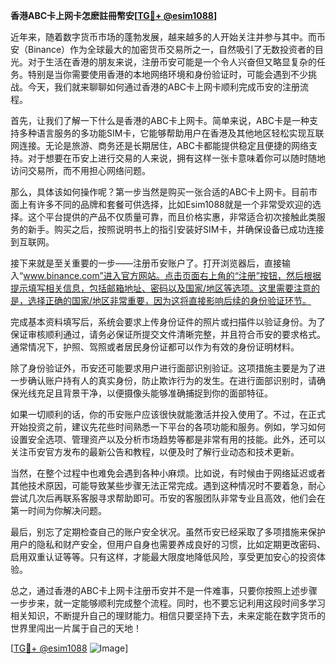**香港ABC卡上网卡怎麽註冊幣安[[TG💪+ @esim1088](https://t.me/s/esim1088)]**

近年来，随着数字货币市场的蓬勃发展，越来越多的人开始关注并参与其中。而币安（Binance）作为全球最大的加密货币交易所之一，自然吸引了无数投资者的目光。对于生活在香港的朋友来说，注册币安可能是一个令人兴奋但又略显复杂的任务。特别是当你需要使用香港的本地网络环境和身份验证时，可能会遇到不少挑战。今天，我们就来聊聊如何通过香港的ABC卡上网卡顺利完成币安的注册流程。

首先，让我们了解一下什么是香港的ABC卡上网卡。简单来说，ABC卡是一种支持多种语言服务的多功能SIM卡，它能够帮助用户在香港及其他地区轻松实现互联网连接。无论是旅游、商务还是长期居住，ABC卡都能提供稳定且便捷的网络支持。对于想要在币安上进行交易的人来说，拥有这样一张卡意味着你可以随时随地访问交易所，而不用担心网络问题。

那么，具体该如何操作呢？第一步当然是购买一张合适的ABC卡上网卡。目前市面上有许多不同的品牌和套餐可供选择，比如Esim1088就是一个非常受欢迎的选择。这个平台提供的产品不仅质量可靠，而且价格实惠，非常适合初次接触此类服务的新手。购买之后，按照说明书上的指引安装好SIM卡，并确保设备已成功连接到互联网。

接下来就是至关重要的一步——注册币安账户了。打开浏览器后，直接输入“www.binance.com”进入官方网站。点击页面右上角的“注册”按钮，然后根据提示填写相关信息，包括邮箱地址、密码以及国家/地区等选项。这里需要注意的是，选择正确的国家/地区非常重要，因为这将直接影响后续的身份验证环节。

完成基本资料填写后，系统会要求上传身份证件的照片或扫描件以验证身份。为了保证审核顺利通过，请务必保证所提交文件清晰完整，并且符合币安的要求格式。通常情况下，护照、驾照或者居民身份证都可以作为有效的身份证明材料。

除了身份验证外，币安还可能要求用户进行面部识别验证。这项措施主要是为了进一步确认账户持有人的真实身份，防止欺诈行为的发生。在进行面部识别时，请确保光线充足且背景干净，以便摄像头能够准确捕捉到你的面部特征。

如果一切顺利的话，你的币安账户应该很快就能激活并投入使用了。不过，在正式开始投资之前，建议先花些时间熟悉一下平台的各项功能和服务。例如，学习如何设置安全选项、管理资产以及分析市场趋势等都是非常有用的技能。此外，还可以关注币安官方发布的最新公告和教程，以便及时了解行业动态和技术更新。

当然，在整个过程中也难免会遇到各种小麻烦。比如说，有时候由于网络延迟或者其他技术原因，可能导致某些步骤无法正常完成。遇到这种情况时不要着急，耐心尝试几次后再联系客服寻求帮助即可。币安的客服团队非常专业且高效，他们会在第一时间为你解决问题。

最后，别忘了定期检查自己的账户安全状况。虽然币安已经采取了多项措施来保护用户的隐私和财产安全，但用户自身也需要养成良好的习惯，比如定期更改密码、启用双重认证等等。只有这样，才能最大限度地降低风险，享受更加安心的投资体验。

总之，通过香港的ABC卡上网卡注册币安并不是一件难事，只要你按照上述步骤一步步来，就一定能够顺利完成整个流程。同时，也不要忘记利用这段时间多学习相关知识，不断提升自己的理财能力。相信只要坚持下去，未来定能在数字货币的世界里闯出一片属于自己的天地！

[[TG💪+ @esim1088](https://t.me/s/esim1088) ![Image](https://i.postimg.cc/4NQfJmqS/Snipaste-2025-05-13-00-14-12.png)]